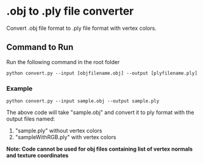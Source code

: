 # .obj to .ply file converter
Convert .obj file format to .ply file format with vertex colors.

## Command to Run
Run the following command in the root folder 
```
python convert.py --input [objfilename.obj] --output [plyfilename.ply]
```
### Example
```
python convert.py --input sample.obj --output sample.ply
```
The above code will take "sample.obj" and convert it to ply format with the output files named:
1. "sample.ply" without vertex colors 
2. "sampleWithRGB.ply" with vertex colors

**Note: Code cannot be used for obj files containing list of vertex normals and texture coordinates**
